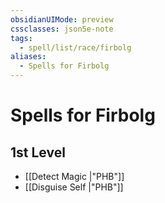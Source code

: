 ```yaml
---
obsidianUIMode: preview
cssclasses: json5e-note
tags:
  - spell/list/race/firbolg
aliases:
  - Spells for Firbolg
---
```

# Spells for Firbolg

## 1st Level

- [[Detect Magic \|"PHB"]] 
- [[Disguise Self \|"PHB"]]

